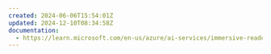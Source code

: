 ```yaml
---
created: 2024-06-06T15:54:01Z
updated: 2024-12-10T08:34:58Z
documentation:
  - https://learn.microsoft.com/en-us/azure/ai-services/immersive-reader/
---
```

